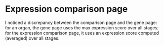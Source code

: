 # Expression comparison page

I noticed a discrepancy between the comparison page and the gene page: for an organ, the gene page uses the max expression score over all stages; for the expression comparison page, it uses an expression score computed (averaged) over all stages.